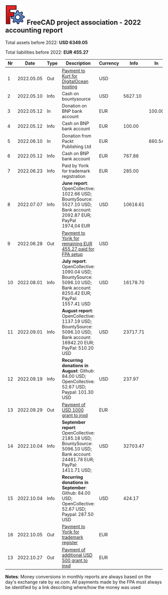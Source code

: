 ## <img src="../images/freecad.svg" style="zoom:50%;" /> FreeCAD project association - 2022 accounting report

Total assets before 2022: **USD 6349.05**

Total liabilities before 2022: **EUR 455.27**

| Nr  | Date       | Type | Description                                                                                                                    | Currency | Info     | In     | Out     |
| --- | ---------- | ---- | ------------------------------------------------------------------------------------------------------------------------------ | -------- | -------- | ------ | ------- |
| 1   | 2022.05.05 | Out  | [Payment to Kurt for DigitalOcean hosting](https://github.com/FreeCAD/FPA/issues/2)                                            | USD      |          |        | 891.45  |
| 2   | 2022.05.10 | Info | Cash on bountysource                                                                                                           | USD      | 5627.10  |        |         |
| 3   | 2022.05.12 | In   | Donation on BNP bank account                                                                                                   | EUR      |          | 100.00 |         |
| 4   | 2022.05.12 | Info | Cash on BNP bank account                                                                                                       | EUR      | 100.00   |        |         |
| 5   | 2022.06.10 | In   | Donation from Packt Publishing Ltd                                                                                             | EUR      |          | 660.54 |         |
| 6   | 2022.05.12 | Info | Cash on BNP bank account                                                                                                       | EUR      | 767.86   |        |         |
| 7   | 2022.06.23 | Info | Paid by Yorik for trademark registration                                                                                       | EUR      | 285.00   |        |         |
| 8   | 2022.07.07 | Info | **June report**: OpenCollective: 1022.66 USD; BountySource: 5527.10 USD; Bank account: 2092.87 EUR; PayPal 1974,04 EUR         | USD      | 10616.61 |        |         |
| 9   | 2022.06.28 | Out  | [Payment to Yorik for remaining EUR 455.27 paid for FPA setup](https://github.com/FreeCAD/FPA/issues/14)                       | USD      |          |        | 530.91  |
| 10  | 2022.08.01 | Info | **July report**: OpenCollective: 1090.04 USD; BountySource: 5096.10 USD; Bank account: 8250.42 EUR; PayPal: 1557.41 USD        | USD      | 16178.70 |        |         |
| 11  | 2022.09.01 | Info | **August report**: OpenCollective: 1137.19 USD; BountySource: 5096.10 USD; Bank account: 16942.20 EUR; PayPal: 510.20 USD      | USD      | 23717.71 |        |         |
| 12  | 2022.09.19 | Info | **Recurring donations in August**: Github: 84.00 USD; OpenCollective: 52.67 USD; Paypal: 101.30 USD                            | USD      | 237.97   |        |         |
| 13  | 2022.09.29 | Out  | [Payment of USD 1000 grant to jnxd](https://github.com/FreeCAD/FPA/issues/19)                                                  | EUR      |          |        | 1042.68 |
| 14  | 2022.10.04 | Info | **September report**: OpenCollective: 2185.18 USD; BountySource: 5096.10 USD; Bank account: 24481.78 EUR; PayPal: 1411.71 USD; | USD      | 32703.47 |        |         |
| 15  | 2022.10.04 | Info | **Recurring donations in September**: Github: 84.00 USD; OpenCollective: 52.67 USD; Paypal: 287.50 USD                         | USD      | 424.17   |        |         |
| 16  | 2022.10.05 | Out  | [Payment to Yorik for trademark register](https://github.com/FreeCAD/FPA/issues/20)                                            | EUR      |          |        | 244.00  |
| 13  | 2022.10.27 | Out  | [Payment of additional USD 500 grant to jnxd](https://github.com/FreeCAD/FPA/issues/23)                                                  | EUR      |          |        | 509.68 |

**Notes**: Money conversions in monthly reports are always based on the day's exchange rate by xe.com. All payments made by the FPA must always be identified by a link describing where/how the money was used
